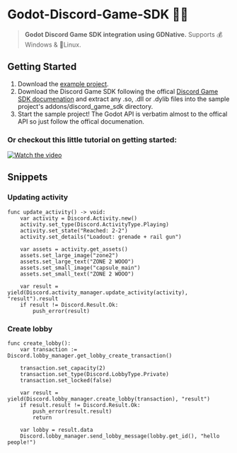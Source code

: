 # Godot-Discord-Game-SDK 🥏🎶

> **Godot Discord Game SDK integration using GDNative.** Supports 💰Windows & 🐧Linux.

## Getting Started
1. Download the [example project](https://github.com/samsface/godot-discord-game-sdk/archive/refs/heads/master.zip).
1. Download the Discord Game SDK following the offical [Discord Game SDK documenation](https://discord.com/developers/docs/game-sdk/sdk-starter-guide) and extract any .so, .dll or .dylib files into the sample project's addons/discord_game_sdk directory.
3. Start the sample project! The Godot API is verbatim almost to the offical API so just follow the offical documenation.

### Or checkout this little tutorial on getting started:

[![Watch the video](https://img.youtube.com/vi/vHxXwpoLVGU/0.jpg)](https://www.youtube.com/watch?v=vHxXwpoLVGU)

## Snippets

### Updating activity

```gdscript
func update_activity() -> void:
	var activity = Discord.Activity.new()
	activity.set_type(Discord.ActivityType.Playing)
	activity.set_state("Reached: 2-2")
	activity.set_details("Loadout: grenade + rail gun")

	var assets = activity.get_assets()
	assets.set_large_image("zone2")
	assets.set_large_text("ZONE 2 WOOO")
	assets.set_small_image("capsule_main")
	assets.set_small_text("ZONE 2 WOOO")

	var result = yield(Discord.activity_manager.update_activity(activity), "result").result
	if result != Discord.Result.Ok:
		push_error(result)
```

### Create lobby

```gdscript
func create_lobby():
	var transaction := Discord.lobby_manager.get_lobby_create_transaction()

	transaction.set_capacity(2)
	transaction.set_type(Discord.LobbyType.Private)
	transaction.set_locked(false)

	var result = yield(Discord.lobby_manager.create_lobby(transaction), "result")
	if result.result != Discord.Result.Ok:
		push_error(result.result)
		return

	var lobby = result.data	
	Discord.lobby_manager.send_lobby_message(lobby.get_id(), "hello people!")
```
